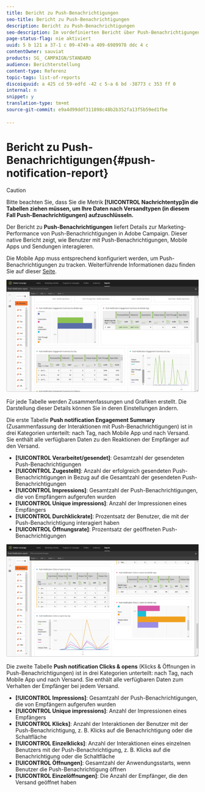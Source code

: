 ```yaml
---
title: Bericht zu Push-Benachrichtigungen
seo-title: Bericht zu Push-Benachrichtigungen
description: Bericht zu Push-Benachrichtigungen
seo-description: Im vordefinierten Bericht über Push-Benachrichtigungen erfahren Sie über die Wirkung Ihrer Push-Benachrichtigung.
page-status-flag: nie aktiviert
uuid: 5 b 121 a 37-1 c 09-4749-a 409-6989978 ddc 4 c
contentOwner: sauviat
products: SG_ CAMPAIGN/STANDARD
audience: Berichterstellung
content-type: Referenz
topic-tags: list-of-reports
discoiquuid: a 425 cd 59-edfd -42 c 5-a 6 bd -38773 c 353 ff 0
internal: n
snippet: y
translation-type: tm+mt
source-git-commit: e9a4d99ddf311898c48b2b352fa13f5b59ed1fbe

---
```



# Bericht zu Push-Benachrichtigungen{#push-notification-report}

>[!CAUTION]
>
>Bitte beachten Sie, dass Sie die Metrik **[!UICONTROL Nachrichtentyp]in die Tabellen ziehen müssen, um Ihre Daten nach Versandtypen (in diesem Fall Push-Benachrichtigungen) aufzuschlüsseln.**

Der Bericht zu **Push-Benachrichtigungen** liefert Details zur Marketing-Performance von Push-Benachrichtigungen in Adobe Campaign. Dieser native Bericht zeigt, wie Benutzer mit Push-Benachrichtigungen, Mobile Apps und Sendungen interagieren.

Die Mobile App muss entsprechend konfiguriert werden, um Push-Benachrichtigungen zu tracken. Weiterführende Informationen dazu finden Sie auf dieser [Seite](https://helpx.adobe.com/campaign/kb/push-tracking.html).

![](assets/dynamic_report_push.png)

Für jede Tabelle werden Zusammenfassungen und Grafiken erstellt. Die Darstellung dieser Details können Sie in deren Einstellungen ändern.

Die erste Tabelle **Push notification Engagement Summary** (Zusammenfassung der Interaktionen mit Push-Benachrichtigungen) ist in drei Kategorien unterteilt: nach Tag, nach Mobile App und nach Versand. Sie enthält alle verfügbaren Daten zu den Reaktionen der Empfänger auf den Versand.

* **[!UICONTROL Verarbeitet/gesendet]**: Gesamtzahl der gesendeten Push-Benachrichtigungen
* **[!UICONTROL Zugestellt]**: Anzahl der erfolgreich gesendeten Push-Benachrichtigungen in Bezug auf die Gesamtzahl der gesendeten Push-Benachrichtigungen
* **[!UICONTROL Impressions]**: Gesamtzahl der Push-Benachrichtigungen, die von Empfängern aufgerufen wurden
* **[!UICONTROL Unique impressions]**: Anzahl der Impressionen eines Empfängers
* **[!UICONTROL Durchklickrate]**: Prozentsatz der Benutzer, die mit der Push-Benachrichtigung interagiert haben
* **[!UICONTROL Öffnungsrate]**: Prozentsatz der geöffneten Push-Benachrichtigungen

![](assets/dynamic_report_push_2.png)

Die zweite Tabelle **Push notification Clicks &amp; opens** (Klicks &amp; Öffnungen in Push-Benachrichtigungen) ist in drei Kategorien unterteilt: nach Tag, nach Mobile App und nach Versand. Sie enthält alle verfügbaren Daten zum Verhalten der Empfänger bei jedem Versand.

* **[!UICONTROL Impressions]**: Gesamtzahl der Push-Benachrichtigungen, die von Empfängern aufgerufen wurden
* **[!UICONTROL Unique impressions]**: Anzahl der Impressionen eines Empfängers
* **[!UICONTROL Klicks]**: Anzahl der Interaktionen der Benutzer mit der Push-Benachrichtigung, z. B. Klicks auf die Benachrichtigung oder die Schaltfläche
* **[!UICONTROL Einzelklicks]**: Anzahl der Interaktionen eines einzelnen Benutzers mit der Push-Benachrichtigung, z. B. Klicks auf die Benachrichtigung oder die Schaltfläche
* **[!UICONTROL Öffnungen]**: Gesamtzahl der Anwendungsstarts, wenn Benutzer die Push-Benachrichtigung öffnen
* **[!UICONTROL Einzelöffnungen]**: Die Anzahl der Empfänger, die den Versand geöffnet haben

